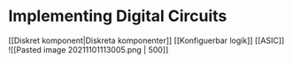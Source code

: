 # Implementing Digital Circuits
[[Diskret komponent|Diskreta komponenter]]
[[Konfiguerbar logik]]
[[ASIC]]
![[Pasted image 20211101113005.png | 500]] 